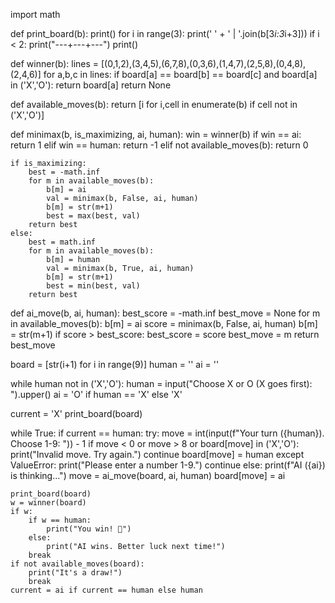 import math

def print_board(b):
    print()
    for i in range(3):
        print(' ' + ' | '.join(b[3*i:3*i+3]))
        if i < 2:
            print("---+---+---")
    print()

def winner(b):
    lines = [(0,1,2),(3,4,5),(6,7,8),(0,3,6),(1,4,7),(2,5,8),(0,4,8),(2,4,6)]
    for a,b,c in lines:
        if board[a] == board[b] == board[c] and board[a] in ('X','O'):
            return board[a]
    return None

def available_moves(b):
    return [i for i,cell in enumerate(b) if cell not in ('X','O')]

def minimax(b, is_maximizing, ai, human):
    win = winner(b)
    if win == ai:
        return 1
    elif win == human:
        return -1
    elif not available_moves(b):
        return 0

    if is_maximizing:
        best = -math.inf
        for m in available_moves(b):
            b[m] = ai
            val = minimax(b, False, ai, human)
            b[m] = str(m+1)
            best = max(best, val)
        return best
    else:
        best = math.inf
        for m in available_moves(b):
            b[m] = human
            val = minimax(b, True, ai, human)
            b[m] = str(m+1)
            best = min(best, val)
        return best

def ai_move(b, ai, human):
    best_score = -math.inf
    best_move = None
    for m in available_moves(b):
        b[m] = ai
        score = minimax(b, False, ai, human)
        b[m] = str(m+1)
        if score > best_score:
            best_score = score
            best_move = m
    return best_move

board = [str(i+1) for i in range(9)]
human = ''
ai = ''

while human not in ('X','O'):
    human = input("Choose X or O (X goes first): ").upper()
ai = 'O' if human == 'X' else 'X'

current = 'X'
print_board(board)

while True:
    if current == human:
        try:
            move = int(input(f"Your turn ({human}). Choose 1-9: ")) - 1
            if move < 0 or move > 8 or board[move] in ('X','O'):
                print("Invalid move. Try again.")
                continue
            board[move] = human
        except ValueError:
            print("Please enter a number 1-9.")
            continue
    else:
        print(f"AI ({ai}) is thinking...")
        move = ai_move(board, ai, human)
        board[move] = ai

    print_board(board)
    w = winner(board)
    if w:
        if w == human:
            print("You win! 🎉")
        else:
            print("AI wins. Better luck next time!")
        break
    if not available_moves(board):
        print("It's a draw!")
        break
    current = ai if current == human else human
